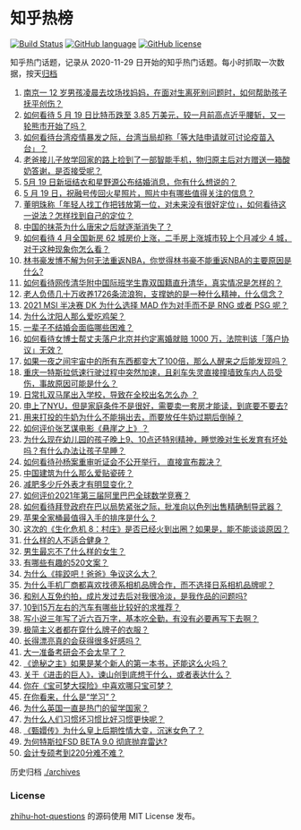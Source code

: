 # 知乎热榜
[![Build Status](https://github.com/ToWeLong/zhihu-hot-questions/workflows/CI/badge.svg)](https://github.com/ToWeLong/zhihu-hot-questions/actions)
[![GitHub language](https://img.shields.io/badge/language-golang-orange.svg)](https://golang.org/)
[![GitHub license](https://img.shields.io/github/license/ToWeLong/zhihu-hot-questions)](https://github.com/ToWeLong/zhihu-hot-questions/blob/main/LICENSE)

知乎热门话题，记录从 2020-11-29 日开始的知乎热门话题。每小时抓取一次数据，按天[归档](./archives)

<!-- BEGIN -->

1. [南京一 12 岁男孩凌晨去坟场找妈妈，在面对生离死别问题时，如何帮助孩子抚平创伤？](https://www.zhihu.com/question/460220425)
1. [如何看待 5 月 19 日比特币跌至 3.85 万美元，较一月前高点近乎腰斩，又一轮熊市开始了吗？](https://www.zhihu.com/question/460308534)
1. [如何看待台湾疫情暴发之际，台湾当局却称「等大陆申请就可讨论疫苗入台」？](https://www.zhihu.com/question/460171280)
1. [老爸接儿子放学回家的路上捡到了一部智能手机，物归原主后对方赠送一箱酸奶答谢，是否接受呢？](https://www.zhihu.com/question/459438665)
1. [5月 19 日新垣结衣和星野源公布结婚消息，你有什么想说的？](https://www.zhihu.com/question/460300576)
1. [5 月 19 日，祝融号传回火星照片，照片中有哪些值得关注的信息？](https://www.zhihu.com/question/460335836)
1. [董明珠称「年轻人找工作把钱放第一位，对未来没有很好定位」，如何看待这一说法？怎样找到自己的定位？](https://www.zhihu.com/question/460116131)
1. [中国的抹茶为什么唐宋之后就逐渐消失了？](https://www.zhihu.com/question/22132630)
1. [如何看待 4 月全国新房 62 城房价上涨，二手房上涨城市较上个月减少 4 城，对于这种现象你怎么看？](https://www.zhihu.com/question/459959827)
1. [林书豪发博不解为何无法重返NBA，你觉得林书豪不能重返NBA的主要原因是什么?](https://www.zhihu.com/question/460240591)
1. [如何看待网传清华附中国际班学生靠双国籍直升清华，真实情况是怎样的？](https://www.zhihu.com/question/460168268)
1. [老人负债几十万收养1726条流浪狗，支撑她的是一种什么精神，什么信念？](https://www.zhihu.com/question/460077629)
1. [2021 MSI 半决赛 DK 为什么选择 MAD 作为对手而不是 RNG 或者 PSG 呢？](https://www.zhihu.com/question/460223247)
1. [为什么沈阳人那么爱吃鸡架？](https://www.zhihu.com/question/21313944)
1. [一辈子不结婚会面临哪些困难？](https://www.zhihu.com/question/424799240)
1. [如何看待女博士帮丈夫落户北京并约定离婚就赔 1000 万，法院判该「落户协议」无效？](https://www.zhihu.com/question/460283594)
1. [如果一夜之间宇宙中的所有东西都变大了100倍，那么人醒来之后能发现吗？](https://www.zhihu.com/question/287131013)
1. [重庆一特斯拉低速行驶过程中突然加速，且刹车失灵直接撞墙致车内人员受伤，事故原因可能是什么？](https://www.zhihu.com/question/460318919)
1. [日常扎双马尾出入学校，导致在全校出名怎么办 ？](https://www.zhihu.com/question/296691549)
1. [申上了NYU，但是家庭条件不是很好，需要卖一套房才能读，到底要不要去?](https://www.zhihu.com/question/366070430)
1. [用来打投的牛奶为什么不能捐出去，而要放任牛奶过期后倒掉？](https://www.zhihu.com/question/457869965)
1. [如何评价张艺谋电影《悬崖之上》？](https://www.zhihu.com/question/451738975)
1. [为什么现在幼儿园的孩子晚上9、10点还特别精神，睡觉晚对生长发育有坏处吗？有什么办法让孩子早睡？](https://www.zhihu.com/question/459339958)
1. [如何看待孙杨案重审听证会不公开举行， 直接宣布裁决？](https://www.zhihu.com/question/460075107)
1. [中国建筑为什么那么爱贴瓷砖？](https://www.zhihu.com/question/21423128)
1. [减肥多少斤外表才有明显变化？](https://www.zhihu.com/question/370480474)
1. [如何评价2021年第三届阿里巴巴全球数学竞赛？](https://www.zhihu.com/question/459652793)
1. [如何看待拜登政府在巴以局势紧张之际，批准向以色列出售精确制导武器？](https://www.zhihu.com/question/460005223)
1. [苹果全家桶最值得入手的排序是什么？](https://www.zhihu.com/question/453146906)
1. [这次的《生化危机 8：村庄》是否已经火到出圈？如果是，能不能谈谈原因？](https://www.zhihu.com/question/458953377)
1. [什么样的人不适合健身？](https://www.zhihu.com/question/459306994)
1. [男生最忘不了什么样的女生？](https://www.zhihu.com/question/320387789)
1. [有哪些有趣的520文案？](https://www.zhihu.com/question/395903926)
1. [为什么《摔跤吧！爸爸》争议这么大？](https://www.zhihu.com/question/59143980)
1. [为什么手机厂商都喜欢找德系相机品牌合作，而不选择日系相机品牌呢？](https://www.zhihu.com/question/459953910)
1. [和别人互免约拍，成片发过去后对我很冷淡，是我作品的问题吗?](https://www.zhihu.com/question/454019532)
1. [10到15万左右的汽车有哪些比较好的求推荐？](https://www.zhihu.com/question/265777506)
1. [写小说三年写了近六百万字，基本吃全勤，有没有必要再写下去啊？](https://www.zhihu.com/question/436659113)
1. [极简主义者都在穿什么牌子的衣服？](https://www.zhihu.com/question/439287256)
1. [长得漂亮真的会获得很多好感吗？](https://www.zhihu.com/question/447895641)
1. [大一准备考研会不会太早了？](https://www.zhihu.com/question/307998976)
1. [《诡秘之主》如果是某个新人的第一本书，还能这么火吗？](https://www.zhihu.com/question/431797049)
1. [关于《进击的巨人》，谏山创到底想干什么，或者表达什么？](https://www.zhihu.com/question/453504802)
1. [你在《宝可梦大探险》中喜欢哪只宝可梦？](https://www.zhihu.com/question/459179528)
1. [在你看来，什么是“学习”？](https://www.zhihu.com/question/20190827)
1. [为什么英国一直是热门的留学国家？](https://www.zhihu.com/question/458885134)
1. [为什么人们习惯坏习惯比好习惯更快呢？](https://www.zhihu.com/question/457338579)
1. [《甄嬛传》为什么皇上后期性情大变，沉迷女色了？](https://www.zhihu.com/question/459465312)
1. [为何特斯拉FSD BETA 9.0 彻底抛弃雷达?](https://www.zhihu.com/question/455439504)
1. [会计专硕考到220分难不难？](https://www.zhihu.com/question/444374439)

<!-- END -->

历史归档 [./archives](./archives)


### License
[zhihu-hot-questions](https://github.com/towelong/zhihu-hot-questions) 的源码使用 MIT License 发布。